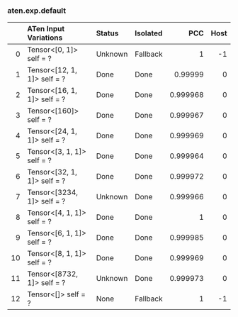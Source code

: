 ### aten.exp.default
|    | ATen Input Variations       | Status   | Isolated   |      PCC |   Host |
|---:|:----------------------------|:---------|:-----------|---------:|-------:|
|  0 | Tensor<[0, 1]> self = ?     | Unknown  | Fallback   | 1        |     -1 |
|  1 | Tensor<[12, 1, 1]> self = ? | Done     | Done       | 0.99999  |      0 |
|  2 | Tensor<[16, 1, 1]> self = ? | Done     | Done       | 0.999968 |      0 |
|  3 | Tensor<[160]> self = ?      | Done     | Done       | 0.999967 |      0 |
|  4 | Tensor<[24, 1, 1]> self = ? | Done     | Done       | 0.999969 |      0 |
|  5 | Tensor<[3, 1, 1]> self = ?  | Done     | Done       | 0.999964 |      0 |
|  6 | Tensor<[32, 1, 1]> self = ? | Done     | Done       | 0.999972 |      0 |
|  7 | Tensor<[3234, 1]> self = ?  | Unknown  | Done       | 0.999966 |      0 |
|  8 | Tensor<[4, 1, 1]> self = ?  | Done     | Done       | 1        |      0 |
|  9 | Tensor<[6, 1, 1]> self = ?  | Done     | Done       | 0.999985 |      0 |
| 10 | Tensor<[8, 1, 1]> self = ?  | Done     | Done       | 0.999969 |      0 |
| 11 | Tensor<[8732, 1]> self = ?  | Unknown  | Done       | 0.999973 |      0 |
| 12 | Tensor<[]> self = ?         | None     | Fallback   | 1        |     -1 |


